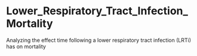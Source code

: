 # Lower_Respiratory_Tract_Infection_Mortality
Analyzing the effect time following a lower respiratory tract infection (LRTi) has on mortality
